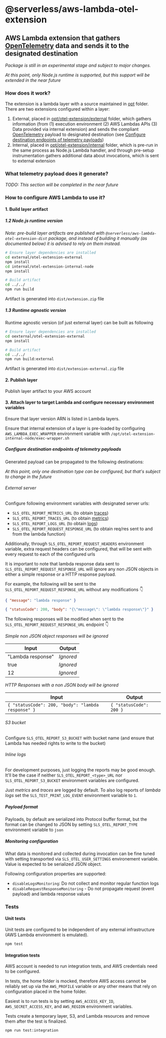 # @serverless/aws-lambda-otel-extension

## AWS Lambda extension that gathers [OpenTelemetry](https://opentelemetry.io/) data and sends it to the designated destination

_Package is still in an experimental stage and subject to major changes._

_At this point, only Node.js runtime is supported, but this support will be extended in the near future_

### How does it work?

The extension is a lambda layer with a source maintained in [opt](opt) folder. There are two extensions configured within a layer:

1. External, placed in [opt/otel-extension/external](opt/otel-extension/external) folder, which gathers information (from (1) execution environment (2) AWS Lambdas APIs (3) Data provided via internal extension) and sends the compliant [OpenTelemetry](https://opentelemetry.io/) payload to designated destination (see [Configure destination endpoints of telemetry payloads](#configure-destination-endpoints-of-telemetry-payloads))
2. Internal, placed in [opt/otel-extension/internal](opt/otel-extension/internal) folder, which is pre-run in the same process as Node.js Lambda handler, and through pre-setup instrumentation gathers additional data about invocations, which is sent to external extension

### What telemetry payload does it generate?

_TODO: This section will be completed in the near future_

### How to configure AWS Lambda to use it?

#### 1. Build layer artifact

##### 1.2 Node.js runtime version

_Note: pre-build layer artifacts are published with `@serverless/aws-lambda-otel-extension-dist` package, and instead of building it manually (as documented below) it is advised to rely on them instead._

```sh
# Ensure layer dependencies are installed
cd external/otel-extension-external
npm install
cd internal/otel-extension-internal-node
npm install

# Build artifact
cd ../../
npm run build
```

Artifact is generated into `dist/extension.zip` file

##### 1.3 Runtime agnostic version

Runtime agnostic version (of just external layer) can be built as following

```sh
# Ensure layer dependencies are installed
cd oexternal/otel-extension-external
npm install

# Build artifact
cd ../../
npm run build:external
```

Artifact is generated into `dist/extension-external.zip` file

#### 2. Publish layer

Publish layer artifact to your AWS account

#### 3. Attach layer to target Lambda and configure necessary environment variables

Ensure that layer version ARN is listed in Lambda layers.

Ensure that internal extension of a layer is pre-loaded by configuring `AWS_LAMBDA_EXEC_WRAPPER` environment variable with `/opt/otel-extension-internal-node/exec-wrapper.sh`

##### Configure destination endpoints of telemetry payloads

Generated payload can be propagated to the following destinations:

_At this point, only one destination type can be configured, but that's subject to change in the future_

###### External server

Configure following environment variables with designated server urls:

- `SLS_OTEL_REPORT_METRICS_URL` (to obtain [traces](https://opentelemetry.io/docs/concepts/data-sources/#traces))
- `SLS_OTEL_REPORT_TRACES_URL` (to obtain [metrics](https://opentelemetry.io/docs/concepts/data-sources/#metrics))
- `SLS_OTEL_REPORT_LOGS_URL` (to obtain [logs](https://opentelemetry.io/docs/concepts/data-sources/#logs))
- `SLS_OTEL_REPORT_REQUEST_RESPONSE_URL` (to obtain req/res sent to and from the lambda function)

Additionally, through `SLS_OTEL_REPORT_REQUEST_HEADERS` environment variable, extra request headers can be configured, that will be sent with every request to each of the configured urls

It is important to note that lambda response data sent to `SLS_OTEL_REPORT_REQUEST_RESPONSE_URL` will ignore any non JSON objects in either a simple response or a HTTP response payload.

For example, the following will be sent to the `SLS_OTEL_REPORT_REQUEST_RESPONSE_URL` without any modifications 👇

```json
{ "message": "lambda response" }
```

```json
{ "statusCode": 200, "body": "{\"message\": \"lambda response\"}" }
```

The following responses will be modified when sent to the `SLS_OTEL_REPORT_REQUEST_RESPONSE_URL` endpoint 👇

_Simple non JSON object responses will be ignored_

| Input             | Output    |
| ----------------- | --------- |
| "Lambda response" | _Ignored_ |
| true              | _Ignored_ |
| 12                | _Ignored_ |

_HTTP Responses with a non JSON body will be ignored_

| Input                                              | Output                  |
| -------------------------------------------------- | ----------------------- |
| `{ "statusCode": 200, "body": "lambda response" }` | `{ "statusCode": 200 }` |

###### S3 bucket

Configure `SLS_OTEL_REPORT_S3_BUCKET` with bucket name (and ensure that Lambda has needed rights to write to the bucket)

###### Inline logs

For development purposes, just logging the reports may be good enough. It'll be the case if neither `SLS_OTEL_REPORT_<type>_URL` nor `SLS_OTEL_REPORT_S3_BUCKET` environment variables are configured.

Just _metrics_ and _traces_ are logged by default. To also log reports of _lambda logs_ set the `SLS_TEST_PRINT_LOG_EVENT` environment variable to `1`.

##### Payload format

Payloads, by default are serialized into Protocol buffer format, but the format can be changed to JSON by setting `SLS_OTEL_REPORT_TYPE` environment variable to `json`

##### Monitoring configuration

What data is monitored and collected during invocation can be fine tuned with setting transported via `SLS_OTEL_USER_SETTINGS` environement variable. Value is expected to be serialized JSON object.

Following configuration properties are supported:

- `disableLogsMonitoring`: Do not collect and monitor regular function logs
- `disableRequestResponseMonitoring` - Do not propagate request (event payload) and lambda response values

### Tests

#### Unit tests

Unit tests are configured to be independent of any external infrastructure (AWS Lambda environment is emulated).

```bash
npm test
```

#### Integration tests

AWS account is needed to run integration tests, and AWS credentials need to be configured.

In tests, the home folder is mocked, therefore AWS access cannot be reliably set up via the `AWS_PROFILE` variable or any other means that rely on configuration placed in the home folder.

Easiest is to run tests is by setting `AWS_ACCESS_KEY_ID`, `AWS_SECRET_ACCESS_KEY`, and `AWS_REGION` environment variables.

Tests create a temporary layer, S3, and Lambda resources and remove them after the test is finalized.

```bash
npm run test:integration
```
